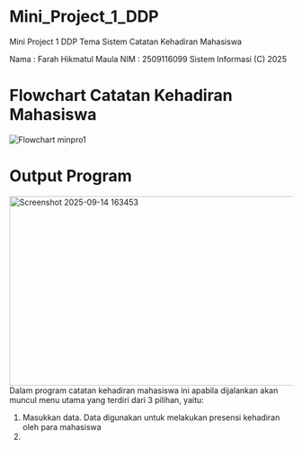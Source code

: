 # Mini_Project_1_DDP
Mini Project 1 DDP Tema Sistem Catatan Kehadiran Mahasiswa
  
Nama : Farah Hikmatul Maula
  NIM  : 2509116099
  Sistem Informasi (C) 2025 

# Flowchart Catatan Kehadiran Mahasiswa
![Flowchart minpro1](https://github.com/user-attachments/assets/f238ebe1-83d7-465a-93ea-ce51ead0da48)

# Output Program
<img width="1222" height="336" alt="Screenshot 2025-09-14 163453" src="https://github.com/user-attachments/assets/299323d5-73fe-4679-8c20-2ae1221bb1a9" />
Dalam program catatan kehadiran mahasiswa ini apabila dijalankan akan muncul menu utama yang terdiri dari 3 pilihan, yaitu:

1. Masukkan data. Data digunakan untuk melakukan presensi kehadiran oleh para mahasiswa
2. 
